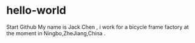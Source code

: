 # hello-world
Start Github
My name is Jack Chen , i work for a bicycle frame factory at the moment in Ningbo,ZheJiang,China . 
